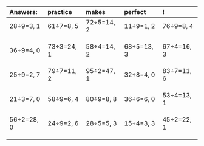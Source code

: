 | Answers: | practice | makes | perfect | ! |
| :--- | :--- | :--- | :--- | :--- |
| 28÷9=3, 1 | 61÷7=8, 5 | 72÷5=14, 2 | 11÷9=1, 2 | 76÷9=8, 4 | 
|   |   |   |   |   | 
|   |   |   |   |   | 
|   |   |   |   |   | 
| 36÷9=4, 0 | 73÷3=24, 1 | 58÷4=14, 2 | 68÷5=13, 3 | 67÷4=16, 3 | 
|   |   |   |   |   | 
|   |   |   |   |   | 
|   |   |   |   |   | 
| 25÷9=2, 7 | 79÷7=11, 2 | 95÷2=47, 1 | 32÷8=4, 0 | 83÷7=11, 6 | 
|   |   |   |   |   | 
|   |   |   |   |   | 
|   |   |   |   |   | 
| 21÷3=7, 0 | 58÷9=6, 4 | 80÷9=8, 8 | 36÷6=6, 0 | 53÷4=13, 1 | 
|   |   |   |   |   | 
|   |   |   |   |   | 
|   |   |   |   |   | 
| 56÷2=28, 0 | 24÷9=2, 6 | 28÷5=5, 3 | 15÷4=3, 3 | 45÷2=22, 1 | 
|   |   |   |   |   | 
|   |   |   |   |   | 
|   |   |   |   |   | 

